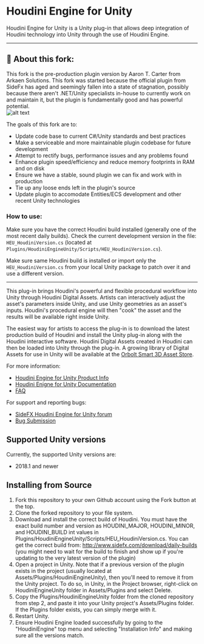 # Houdini Engine for Unity
Houdini Engine for Unity is a Unity plug-in that allows deep integration of
Houdini technology into Unity through the use of Houdini Engine.

---
## 🍴 About this fork:
This fork is the pre-production plugin version by Aaron T. Carter from Arkaen Solutions.
This fork was started because the official plugin from SideFx has aged and seemingly fallen
into a state of stagnation, possibly because there aren't .NET/Unity specialists in-house to
currently work on and maintain it, but the plugin is fundamentally good and has powerful potential.
<br/>
![alt text](https://0.gravatar.com/avatar/40d5ab98fdb990af5e29bada05e329438abd3f0d81d3dba9fc38167d3b49a3b4?size=64)

The goals of this fork are to:
- Update code base to current C#/Unity standards and best practices
- Make a serviceable and more maintainable plugin codebase for future development
- Attempt to rectify bugs, performance issues and any problems found
- Enhance plugin speed/efficiency and reduce memory footprints in RAM and on disk
- Ensure we have a stable, sound plugin we can fix and work with in production
- Tie up any loose ends left in the plugin's source
- Update plugin to accomodate Entities/ECS development and other recent Unity technologies

### How to use:
Make sure you have the correct Houdini build installed (generally one of the most recent daily builds).
Check the current development version in the file: `HEU_HoudiniVersion.cs`
(located at `Plugins/HoudiniEngineUnity/Scripts/HEU_HoudiniVersion.cs`).

Make sure same Houdini build is installed or import only the `HEU_HoudiniVersion.cs`
from your local Unity package to patch over it and use a different version.

---


This plug-in brings Houdini's powerful and flexible procedural workflow into
Unity through Houdini Digital Assets. Artists can interactively adjust the
asset's parameters inside Unity, and use Unity geometries as an asset's inputs.
Houdini's procedural engine will then "cook" the asset and the results will be
available right inside Unity.

The easiest way for artists to access the plug-in is to download the latest
production build of Houdini and install the Unity plug-in along with the Houdini interactive software.
Houdini Digital Assets created in Houdini can then be loaded into Unity through the plug-in. 
A growing library of Digital Assets for use in Unity will be available at the [Orbolt Smart 3D Asset
Store](http://www.orbolt.com/unity).

For more information:

* [Houdini Engine for Unity Product Info](https://www.sidefx.com/products/houdini-engine/unity-plug-in/)
* [Houdini Enigne for Unity Documentation](https://www.sidefx.com/docs/unity/index.html)
* [FAQ](https://www.sidefx.com/faq/houdini-engine-faq/)

For support and reporting bugs:

* [SideFX Houdini Engine for Unity forum](https://www.sidefx.com/forum/50/)
* [Bug Submission](https://www.sidefx.com/bugs/submit/)

## Supported Unity versions
Currently, the supported Unity versions are:

* 2018.1 and newer

## Installing from Source
1. Fork this repository to your own Github account using the Fork button at the top.
1. Clone the forked repository to your file system.
1. Download and install the correct build of Houdini. You must have the exact build number and version as HOUDINI_MAJOR, HOUDINI_MINOR, and HOUDINI_BUILD int values in Plugins/HoudiniEngineUnity/Scripts/HEU_HoudiniVersion.cs. You can get the correct build from: http://www.sidefx.com/download/daily-builds (you might need to wait for the build to finish and show up if you're updating to the very latest version of the plugin)
1. Open a project in Unity. Note that if a previous version of the plugin exists in the project (usually located at Assets/Plugins/HoudiniEngineUnity), then you'll need to remove it from the Unity project. To do so, in Unity, in the Project browser, right-click on HoudiniEngineUnity folder in Assets/Plugins and select Delete.
1. Copy the Plugins/HoudiniEngineUnity folder from the cloned repository from step 2, and paste it into your Unity project's Assets/Plugins folder. If the Plugins folder exists, you can simply merge with it.
1. Restart Unity.
1. Ensure Houdini Engine loaded successfully by going to the "HoudiniEngine" top menu and selecting "Installation Info" and making sure all the versions match.
